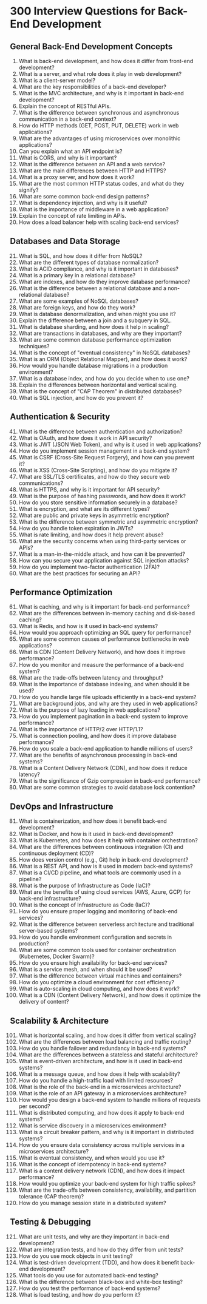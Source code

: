 # 300 Interview Questions for Back-End Development

## General Back-End Development Concepts
1. What is back-end development, and how does it differ from front-end development?
2. What is a server, and what role does it play in web development?
3. What is a client-server model?
4. What are the key responsibilities of a back-end developer?
5. What is the MVC architecture, and why is it important in back-end development?
6. Explain the concept of RESTful APIs.
7. What is the difference between synchronous and asynchronous communication in a back-end context?
8. How do HTTP methods (GET, POST, PUT, DELETE) work in web applications?
9. What are the advantages of using microservices over monolithic applications?
10. Can you explain what an API endpoint is?
11. What is CORS, and why is it important?
12. What is the difference between an API and a web service?
13. What are the main differences between HTTP and HTTPS?
14. What is a proxy server, and how does it work?
15. What are the most common HTTP status codes, and what do they signify?
16. What are some common back-end design patterns?
17. What is dependency injection, and why is it useful?
18. What is the importance of middleware in a web application?
19. Explain the concept of rate limiting in APIs.
20. How does a load balancer help with scaling back-end services?

## Databases and Data Storage
21. What is SQL, and how does it differ from NoSQL?
22. What are the different types of database normalization?
23. What is ACID compliance, and why is it important in databases?
24. What is a primary key in a relational database?
25. What are indexes, and how do they improve database performance?
26. What is the difference between a relational database and a non-relational database?
27. What are some examples of NoSQL databases?
28. What are foreign keys, and how do they work?
29. What is database denormalization, and when might you use it?
30. Explain the difference between a join and a subquery in SQL.
31. What is database sharding, and how does it help in scaling?
32. What are transactions in databases, and why are they important?
33. What are some common database performance optimization techniques?
34. What is the concept of "eventual consistency" in NoSQL databases?
35. What is an ORM (Object Relational Mapper), and how does it work?
36. How would you handle database migrations in a production environment?
37. What is a database index, and how do you decide when to use one?
38. Explain the differences between horizontal and vertical scaling.
39. What is the concept of "CAP Theorem" in distributed databases?
40. What is SQL injection, and how do you prevent it?

## Authentication & Security
41. What is the difference between authentication and authorization?
42. What is OAuth, and how does it work in API security?
43. What is JWT (JSON Web Token), and why is it used in web applications?
44. How do you implement session management in a back-end system?
45. What is CSRF (Cross-Site Request Forgery), and how can you prevent it?
46. What is XSS (Cross-Site Scripting), and how do you mitigate it?
47. What are SSL/TLS certificates, and how do they secure web communications?
48. What is HTTPS, and why is it important for API security?
49. What is the purpose of hashing passwords, and how does it work?
50. How do you store sensitive information securely in a database?
51. What is encryption, and what are its different types?
52. What are public and private keys in asymmetric encryption?
53. What is the difference between symmetric and asymmetric encryption?
54. How do you handle token expiration in JWTs?
55. What is rate limiting, and how does it help prevent abuse?
56. What are the security concerns when using third-party services or APIs?
57. What is a man-in-the-middle attack, and how can it be prevented?
58. How can you secure your application against SQL injection attacks?
59. How do you implement two-factor authentication (2FA)?
60. What are the best practices for securing an API?

## Performance Optimization
61. What is caching, and why is it important for back-end performance?
62. What are the differences between in-memory caching and disk-based caching?
63. What is Redis, and how is it used in back-end systems?
64. How would you approach optimizing an SQL query for performance?
65. What are some common causes of performance bottlenecks in web applications?
66. What is CDN (Content Delivery Network), and how does it improve performance?
67. How do you monitor and measure the performance of a back-end system?
68. What are the trade-offs between latency and throughput?
69. What is the importance of database indexing, and when should it be used?
70. How do you handle large file uploads efficiently in a back-end system?
71. What are background jobs, and why are they used in web applications?
72. What is the purpose of lazy loading in web applications?
73. How do you implement pagination in a back-end system to improve performance?
74. What is the importance of HTTP/2 over HTTP/1.1?
75. What is connection pooling, and how does it improve database performance?
76. How do you scale a back-end application to handle millions of users?
77. What are the benefits of asynchronous processing in back-end systems?
78. What is a Content Delivery Network (CDN), and how does it reduce latency?
79. What is the significance of Gzip compression in back-end performance?
80. What are some common strategies to avoid database lock contention?

## DevOps and Infrastructure
81. What is containerization, and how does it benefit back-end development?
82. What is Docker, and how is it used in back-end development?
83. What is Kubernetes, and how does it help with container orchestration?
84. What are the differences between continuous integration (CI) and continuous deployment (CD)?
85. How does version control (e.g., Git) help in back-end development?
86. What is a REST API, and how is it used in modern back-end systems?
87. What is a CI/CD pipeline, and what tools are commonly used in a pipeline?
88. What is the purpose of Infrastructure as Code (IaC)?
89. What are the benefits of using cloud services (AWS, Azure, GCP) for back-end infrastructure?
90. What is the concept of Infrastructure as Code (IaC)?
91. How do you ensure proper logging and monitoring of back-end services?
92. What is the difference between serverless architecture and traditional server-based systems?
93. How do you handle environment configuration and secrets in production?
94. What are some common tools used for container orchestration (Kubernetes, Docker Swarm)?
95. How do you ensure high availability for back-end services?
96. What is a service mesh, and when should it be used?
97. What is the difference between virtual machines and containers?
98. How do you optimize a cloud environment for cost efficiency?
99. What is auto-scaling in cloud computing, and how does it work?
100. What is a CDN (Content Delivery Network), and how does it optimize the delivery of content?

## Scalability & Architecture
101. What is horizontal scaling, and how does it differ from vertical scaling?
102. What are the differences between load balancing and traffic routing?
103. How do you handle failover and redundancy in back-end systems?
104. What are the differences between a stateless and stateful architecture?
105. What is event-driven architecture, and how is it used in back-end systems?
106. What is a message queue, and how does it help with scalability?
107. How do you handle a high-traffic load with limited resources?
108. What is the role of the back-end in a microservices architecture?
109. What is the role of an API gateway in a microservices architecture?
110. How would you design a back-end system to handle millions of requests per second?
111. What is distributed computing, and how does it apply to back-end systems?
112. What is service discovery in a microservices environment?
113. What is a circuit breaker pattern, and why is it important in distributed systems?
114. How do you ensure data consistency across multiple services in a microservices architecture?
115. What is eventual consistency, and when would you use it?
116. What is the concept of idempotency in back-end systems?
117. What is a content delivery network (CDN), and how does it impact performance?
118. How would you optimize your back-end system for high traffic spikes?
119. What are the trade-offs between consistency, availability, and partition tolerance (CAP theorem)?
120. How do you manage session state in a distributed system?

## Testing & Debugging
121. What are unit tests, and why are they important in back-end development?
122. What are integration tests, and how do they differ from unit tests?
123. How do you use mock objects in unit testing?
124. What is test-driven development (TDD), and how does it benefit back-end development?
125. What tools do you use for automated back-end testing?
126. What is the difference between black-box and white-box testing?
127. How do you test the performance of back-end systems?
128. What is load testing, and how do you perform it?
